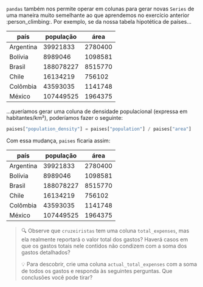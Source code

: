 `pandas` também nos permite operar em colunas para gerar novas `Series` de uma maneira muito semelhante ao que aprendemos no exercício anterior :person_climbing:. Por exemplo, se da nossa tabela hipotética de países...


|país|população|área|
|---|---|---|
|Argentina|39921833|2780400|
|Bolívia|8989046|1098581|
|Brasil|188078227|8515770|
|Chile|16134219|756102|
|Colômbia|43593035|1141748|
|México|107449525|1964375|

...queríamos gerar uma coluna de densidade populacional (expressa em habitantes/km²), poderíamos fazer o seguinte:

```python
paises["population_density"] = paises["population"] / paises["area"]
```

Com essa mudança, `paises` ficaria assim:

|país|população|área|
|---|---|---|
|Argentina|39921833|2780400|
|Bolívia|8989046|1098581|
|Brasil|188078227|8515770|
|Chile|16134219|756102|
|Colômbia|43593035|1141748|
|México|107449525|1964375|

> :mag: Observe que `cruzeiristas` tem uma coluna `total_expenses`, mas ela realmente reportará o valor total dos gastos? Haverá casos em que os gastos totais nele contidos não condizem com a soma dos gastos detalhados?
>
> :bulb: Para descobrir, crie uma coluna `actual_total_expenses` com a soma de todos os gastos e responda às seguintes perguntas. Que conclusões você pode tirar?
